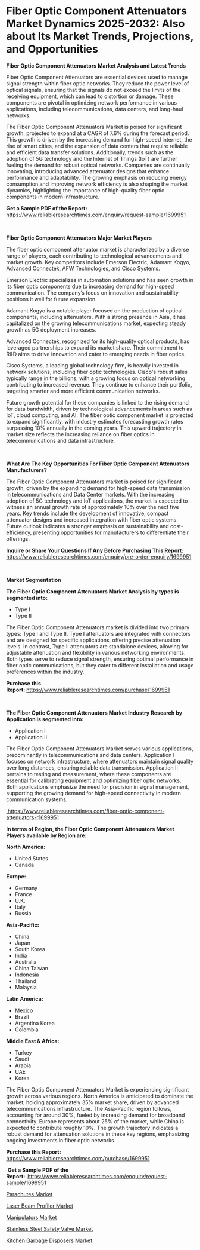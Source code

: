 <p><h1>Fiber Optic Component Attenuators Market Dynamics 2025-2032: Also about Its Market Trends, Projections, and Opportunities</h1></p><p><strong>Fiber Optic Component Attenuators Market Analysis and Latest Trends</strong></p>
<p><p>Fiber Optic Component Attenuators are essential devices used to manage signal strength within fiber optic networks. They reduce the power level of optical signals, ensuring that the signals do not exceed the limits of the receiving equipment, which can lead to distortion or damage. These components are pivotal in optimizing network performance in various applications, including telecommunications, data centers, and long-haul networks.</p><p>The Fiber Optic Component Attenuators Market is poised for significant growth, projected to expand at a CAGR of 7.6% during the forecast period. This growth is driven by the increasing demand for high-speed internet, the rise of smart cities, and the expansion of data centers that require reliable and efficient data transfer solutions. Additionally, trends such as the adoption of 5G technology and the Internet of Things (IoT) are further fueling the demand for robust optical networks. Companies are continually innovating, introducing advanced attenuator designs that enhance performance and adaptability. The growing emphasis on reducing energy consumption and improving network efficiency is also shaping the market dynamics, highlighting the importance of high-quality fiber optic components in modern infrastructure.</p></p>
<p><strong>Get a Sample PDF of the Report:&nbsp;</strong> <a href="https://www.reliableresearchtimes.com/enquiry/request-sample/1699951?utm_campaign=2771&utm_medium=2&utm_source=Github&utm_content=ia&utm_term=27032025&utm_id=fiber-optic-component-attenuators">https://www.reliableresearchtimes.com/enquiry/request-sample/1699951</a></p>
<p>&nbsp;</p>
<p><strong>Fiber Optic Component Attenuators Major Market Players</strong></p>
<p><p>The fiber optic component attenuator market is characterized by a diverse range of players, each contributing to technological advancements and market growth. Key competitors include Emerson Electric, Adamant Kogyo, Advanced Connectek, AFW Technologies, and Cisco Systems. </p><p>Emerson Electric specializes in automation solutions and has seen growth in its fiber optic components due to increasing demand for high-speed communication. The company’s focus on innovation and sustainability positions it well for future expansion.</p><p>Adamant Kogyo is a notable player focused on the production of optical components, including attenuators. With a strong presence in Asia, it has capitalized on the growing telecommunications market, expecting steady growth as 5G deployment increases.</p><p>Advanced Connectek, recognized for its high-quality optical products, has leveraged partnerships to expand its market share. Their commitment to R&D aims to drive innovation and cater to emerging needs in fiber optics.</p><p>Cisco Systems, a leading global technology firm, is heavily invested in network solutions, including fiber optic technologies. Cisco's robust sales typically range in the billions, with a growing focus on optical networking contributing to increased revenue. They continue to enhance their portfolio, targeting smarter and more efficient communication networks.</p><p>Future growth potential for these companies is linked to the rising demand for data bandwidth, driven by technological advancements in areas such as IoT, cloud computing, and AI. The fiber optic component market is projected to expand significantly, with industry estimates forecasting growth rates surpassing 10% annually in the coming years. This upward trajectory in market size reflects the increasing reliance on fiber optics in telecommunications and data infrastructure.</p></p>
<p>&nbsp;</p>
<p><strong>What Are The Key Opportunities For Fiber Optic Component Attenuators Manufacturers?</strong></p>
<p><p>The Fiber Optic Component Attenuators market is poised for significant growth, driven by the expanding demand for high-speed data transmission in telecommunications and Data Center markets. With the increasing adoption of 5G technology and IoT applications, the market is expected to witness an annual growth rate of approximately 10% over the next five years. Key trends include the development of innovative, compact attenuator designs and increased integration with fiber optic systems. Future outlook indicates a stronger emphasis on sustainability and cost-efficiency, presenting opportunities for manufacturers to differentiate their offerings.</p></p>
<p><strong>Inquire or Share Your Questions If Any Before Purchasing This Report:</strong> <a href="https://www.reliableresearchtimes.com/enquiry/pre-order-enquiry/1699951?utm_campaign=2771&utm_medium=2&utm_source=Github&utm_content=ia&utm_term=27032025&utm_id=fiber-optic-component-attenuators">https://www.reliableresearchtimes.com/enquiry/pre-order-enquiry/1699951</a></p>
<p>&nbsp;</p>
<p><strong>Market Segmentation</strong></p>
<p><strong>The Fiber Optic Component Attenuators Market Analysis by types is segmented into:</strong></p>
<p><ul><li>Type I</li><li>Type II</li></ul></p>
<p><p>The Fiber Optic Component Attenuators market is divided into two primary types: Type I and Type II. Type I attenuators are integrated with connectors and are designed for specific applications, offering precise attenuation levels. In contrast, Type II attenuators are standalone devices, allowing for adjustable attenuation and flexibility in various networking environments. Both types serve to reduce signal strength, ensuring optimal performance in fiber optic communications, but they cater to different installation and usage preferences within the industry.</p></p>
<p><strong>Purchase this Report:&nbsp;</strong><a href="https://www.reliableresearchtimes.com/purchase/1699951?utm_campaign=2771&utm_medium=2&utm_source=Github&utm_content=ia&utm_term=27032025&utm_id=fiber-optic-component-attenuators">https://www.reliableresearchtimes.com/purchase/1699951</a></p>
<p>&nbsp;</p>
<p><strong>The Fiber Optic Component Attenuators Market Industry Research by Application is segmented into:</strong></p>
<p><ul><li>Application I</li><li>Application II</li></ul></p>
<p><p>The Fiber Optic Component Attenuators Market serves various applications, predominantly in telecommunications and data centers. Application I focuses on network infrastructure, where attenuators maintain signal quality over long distances, ensuring reliable data transmission. Application II pertains to testing and measurement, where these components are essential for calibrating equipment and optimizing fiber optic networks. Both applications emphasize the need for precision in signal management, supporting the growing demand for high-speed connectivity in modern communication systems.</p></p>
<p><a href="https://www.reliableresearchtimes.com/fiber-optic-component-attenuators-r1699951?utm_campaign=2771&utm_medium=2&utm_source=Github&utm_content=ia&utm_term=27032025&utm_id=fiber-optic-component-attenuators">&nbsp;https://www.reliableresearchtimes.com/fiber-optic-component-attenuators-r1699951</a></p>
<p><strong>In terms of Region, the Fiber Optic Component Attenuators Market Players available by Region are:</strong></p>
<p>
    <p> <strong> North America: </strong>
        <ul>
            <li>United States</li>
            <li>Canada</li>
        </ul>
        </p> 
    <p> <strong> Europe: </strong>
        <ul>
            <li>Germany</li>
            <li>France</li>
            <li>U.K.</li>
            <li>Italy</li>
            <li>Russia</li>
        </ul>
        </p> 
    <p> <strong> Asia-Pacific: </strong>
        <ul>
            <li>China</li>
            <li>Japan</li>
            <li>South Korea</li>
            <li>India</li>
            <li>Australia</li>
            <li>China Taiwan</li>
            <li>Indonesia</li>
            <li>Thailand</li>
            <li>Malaysia</li>
        </ul>
        </p> 
    <p> <strong> Latin America: </strong>
        <ul>
            <li>Mexico</li>
            <li>Brazil</li>
            <li>Argentina Korea</li>
            <li>Colombia</li>
        </ul>
        </p> 
    <p> <strong> Middle East & Africa: </strong>
        <ul>
            <li>Turkey</li>
            <li>Saudi</li>
            <li>Arabia</li>
            <li>UAE</li>
            <li>Korea</li>
        </ul>
    </p>
    </p>
<p><p>The Fiber Optic Component Attenuators Market is experiencing significant growth across various regions. North America is anticipated to dominate the market, holding approximately 35% market share, driven by advanced telecommunications infrastructure. The Asia-Pacific region follows, accounting for around 30%, fueled by increasing demand for broadband connectivity. Europe represents about 25% of the market, while China is expected to contribute roughly 10%. The growth trajectory indicates a robust demand for attenuation solutions in these key regions, emphasizing ongoing investments in fiber optic networks.</p></p>
<p><strong>Purchase this Report: </strong><a href="https://www.reliableresearchtimes.com/purchase/1699951?utm_campaign=2771&utm_medium=2&utm_source=Github&utm_content=ia&utm_term=27032025&utm_id=fiber-optic-component-attenuators">https://www.reliableresearchtimes.com/purchase/1699951</a></p>
<p>&nbsp;<strong>Get a Sample PDF of the Report:&nbsp;&nbsp;</strong><a href="https://www.reliableresearchtimes.com/enquiry/request-sample/1699951?utm_campaign=2771&utm_medium=2&utm_source=Github&utm_content=ia&utm_term=27032025&utm_id=fiber-optic-component-attenuators">https://www.reliableresearchtimes.com/enquiry/request-sample/1699951</a></p>
<p><strong></strong></p>
<p><p><a href="https://www.linkedin.com/pulse/parachutes-market-size-expected-grow-cagr-48-from-2025-nk70e?utm_campaign=2771&utm_medium=2&utm_source=Github&utm_content=ia&utm_term=27032025&utm_id=fiber-optic-component-attenuators">Parachutes Market</a></p><p><a href="https://www.linkedin.com/pulse/laser-beam-profiler-market-trends-share-analysis-size-nwpde?utm_campaign=2771&utm_medium=2&utm_source=Github&utm_content=ia&utm_term=27032025&utm_id=fiber-optic-component-attenuators">Laser Beam Profiler Market</a></p><p><a href="https://www.linkedin.com/pulse/manipulators-market-growth-2025-2032-factors-behind-its-high-jo0be?utm_campaign=2771&utm_medium=2&utm_source=Github&utm_content=ia&utm_term=27032025&utm_id=fiber-optic-component-attenuators">Manipulators Market</a></p><p><a href="https://github.com/schwminh2001101/Market-Research-Report-List-1/blob/main/stainless-steel-safety-valve-market.md?utm_campaign=2771&utm_medium=2&utm_source=Github&utm_content=ia&utm_term=27032025&utm_id=fiber-optic-component-attenuators">Stainless Steel Safety Valve Market</a></p><p><a href="https://github.com/triattwood9919/Market-Research-Report-List-1/blob/main/kitchen-garbage-disposers-market.md?utm_campaign=2771&utm_medium=2&utm_source=Github&utm_content=ia&utm_term=27032025&utm_id=fiber-optic-component-attenuators">Kitchen Garbage Disposers Market</a></p></p>